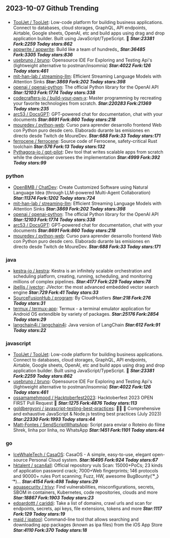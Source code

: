 ## 2023-10-07 Github Trending

### 
* [ToolJet / ToolJet](https://github.com/ToolJet/ToolJet): Low-code platform for building business applications. Connect to databases, cloud storages, GraphQL, API endpoints, Airtable, Google sheets, OpenAI, etc and build apps using drag and drop application builder. Built using JavaScript/TypeScript. 🚀 ***Star:23381 Fork:2259 Today stars:862***
* [appwrite / appwrite](https://github.com/appwrite/appwrite): Build like a team of hundreds_ ***Star:36485 Fork:3305 Today stars:836***
* [usebruno / bruno](https://github.com/usebruno/bruno): Opensource IDE For Exploring and Testing Api's (lightweight alternative to postman/insomnia) ***Star:4022 Fork:126 Today stars:461***
* [mit-han-lab / streaming-llm](https://github.com/mit-han-lab/streaming-llm): Efficient Streaming Language Models with Attention Sinks ***Star:3869 Fork:202 Today stars:398***
* [openai / openai-python](https://github.com/openai/openai-python): The official Python library for the OpenAI API ***Star:12103 Fork:1774 Today stars:338***
* [codecrafters-io / build-your-own-x](https://github.com/codecrafters-io/build-your-own-x): Master programming by recreating your favorite technologies from scratch. ***Star:220283 Fork:21369 Today stars:235***
* [arc53 / DocsGPT](https://github.com/arc53/DocsGPT): GPT-powered chat for documentation, chat with your documents ***Star:8691 Fork:860 Today stars:218***
* [mouredev / python-web](https://github.com/mouredev/python-web): Curso para aprender desarrollo frontend Web con Python puro desde cero. Elaborado durante las emisiones en directo desde Twitch de MoureDev. ***Star:688 Fork:33 Today stars:171***
* [ferrocene / ferrocene](https://github.com/ferrocene/ferrocene): Source code of Ferrocene, safety-critical Rust toolchain ***Star:576 Fork:13 Today stars:132***
* [Pythagora-io / gpt-pilot](https://github.com/Pythagora-io/gpt-pilot): Dev tool that writes scalable apps from scratch while the developer oversees the implementation ***Star:4999 Fork:392 Today stars:99***

### python
* [OpenBMB / ChatDev](https://github.com/OpenBMB/ChatDev): Create Customized Software using Natural Language Idea (through LLM-powered Multi-Agent Collaboration) ***Star:11374 Fork:1202 Today stars:724***
* [mit-han-lab / streaming-llm](https://github.com/mit-han-lab/streaming-llm): Efficient Streaming Language Models with Attention Sinks ***Star:3869 Fork:202 Today stars:398***
* [openai / openai-python](https://github.com/openai/openai-python): The official Python library for the OpenAI API ***Star:12103 Fork:1774 Today stars:338***
* [arc53 / DocsGPT](https://github.com/arc53/DocsGPT): GPT-powered chat for documentation, chat with your documents ***Star:8691 Fork:860 Today stars:218***
* [mouredev / python-web](https://github.com/mouredev/python-web): Curso para aprender desarrollo frontend Web con Python puro desde cero. Elaborado durante las emisiones en directo desde Twitch de MoureDev. ***Star:688 Fork:33 Today stars:171***

### java
* [kestra-io / kestra](https://github.com/kestra-io/kestra): Kestra is an infinitely scalable orchestration and scheduling platform, creating, running, scheduling, and monitoring millions of complex pipelines. ***Star:4177 Fork:229 Today stars:78***
* [jbellis / jvector](https://github.com/jbellis/jvector): JVector: the most advanced embedded vector search engine ***Star:729 Fork:41 Today stars:33***
* [SourceFusionHub / program](https://github.com/SourceFusionHub/program): By CloudHustlers ***Star:218 Fork:276 Today stars:31***
* [termux / termux-app](https://github.com/termux/termux-app): Termux - a terminal emulator application for Android OS extendible by variety of packages. ***Star:25176 Fork:2854 Today stars:29***
* [langchain4j / langchain4j](https://github.com/langchain4j/langchain4j): Java version of LangChain ***Star:612 Fork:91 Today stars:22***

### javascript
* [ToolJet / ToolJet](https://github.com/ToolJet/ToolJet): Low-code platform for building business applications. Connect to databases, cloud storages, GraphQL, API endpoints, Airtable, Google sheets, OpenAI, etc and build apps using drag and drop application builder. Built using JavaScript/TypeScript. 🚀 ***Star:23381 Fork:2259 Today stars:862***
* [usebruno / bruno](https://github.com/usebruno/bruno): Opensource IDE For Exploring and Testing Api's (lightweight alternative to postman/insomnia) ***Star:4022 Fork:126 Today stars:461***
* [ossamamehmood / Hacktoberfest2023](https://github.com/ossamamehmood/Hacktoberfest2023): Hacktoberfest 2023 OPEN FIRST Pull Request 🎉 ***Star:1275 Fork:4876 Today stars:113***
* [goldbergyoni / javascript-testing-best-practices](https://github.com/goldbergyoni/javascript-testing-best-practices): 📗🌐 🚢 Comprehensive and exhaustive JavaScript & Node.js testing best practices (July 2023) ***Star:22330 Fork:1993 Today stars:44***
* [Matt-Fontes / SendScriptWhatsApp](https://github.com/Matt-Fontes/SendScriptWhatsApp): Script para enviar o Roteiro do filme Shrek, linha por linha, no WhatsApp ***Star:1451 Fork:1101 Today stars:44***

### go
* [IceWhaleTech / CasaOS](https://github.com/IceWhaleTech/CasaOS): CasaOS - A simple, easy-to-use, elegant open-source Personal Cloud system. ***Star:16495 Fork:924 Today stars:67***
* [hktalent / scan4all](https://github.com/hktalent/scan4all): Official repository vuls Scan: 15000+PoCs; 23 kinds of application password crack; 7000+Web fingerprints; 146 protocols and 90000+ rules Port scanning; Fuzz, HW, awesome BugBounty( ͡° ͜ʖ ͡°)... ***Star:4154 Fork:498 Today stars:29***
* [aquasecurity / trivy](https://github.com/aquasecurity/trivy): Find vulnerabilities, misconfigurations, secrets, SBOM in containers, Kubernetes, code repositories, clouds and more ***Star:18867 Fork:1903 Today stars:23***
* [edoardottt / cariddi](https://github.com/edoardottt/cariddi): Take a list of domains, crawl urls and scan for endpoints, secrets, api keys, file extensions, tokens and more ***Star:1117 Fork:129 Today stars:19***
* [majd / ipatool](https://github.com/majd/ipatool): Command-line tool that allows searching and downloading app packages (known as ipa files) from the iOS App Store ***Star:4110 Fork:370 Today stars:18***
